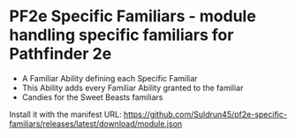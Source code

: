 # PF2e Specific Familiars - module handling specific familiars for Pathfinder 2e
- A Familiar Ability defining each Specific Familiar
- This Ability adds every Familiar Ability granted to the familiar
- Candies for the Sweet Beasts familiars

Install it with the manifest URL: 
https://github.com/Suldrun45/pf2e-specific-familiars/releases/latest/download/module.json
